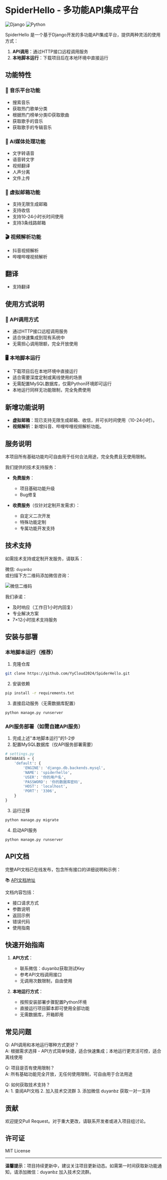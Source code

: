 # SpiderHello - 多功能API集成平台

![Django](https://img.shields.io/badge/Django-092E20?style=for-the-badge&logo=django&logoColor=white)
![Python](https://img.shields.io/badge/Python-3776AB?style=for-the-badge&logo=python&logoColor=white)

SpiderHello 是一个基于Django开发的多功能API集成平台，提供两种灵活的使用方式：
1. **API调用**：通过HTTP接口远程调用服务
2. **本地脚本运行**：下载项目后在本地环境中直接运行

## 功能特性

### 🎵 音乐平台功能
- 搜索音乐
- 获取热门歌单分类
- 根据热门榜单分类ID获取歌曲
- 获取歌手的音乐
- 获取歌手的专辑音乐

### 🤖 AI媒体处理功能
- 文字转语音
- 语音转文字
- 视频翻译
- 人声分离
- 文件上传

### 📧 虚拟邮箱功能
- 支持无限生成邮箱
- 支持收信
- 支持10-24小时长时间使用
- 支持3条线路邮箱

### 🎬 视频解析功能
- 抖音视频解析
- 哔哩哔哩视频解析

## 翻译
- 支持翻译

## 使用方式说明

### 🔗 API调用方式
- 通过HTTP接口远程调用服务
- 适合快速集成到现有系统中
- 无需担心调用限额，完全开放使用

### 🖥️ 本地脚本运行
- 下载项目后在本地环境中直接运行
- 适合需要深度定制或离线使用的场景
- 无需配置MySQL数据库，仅需Python环境即可运行
- 本地运行同样无功能限制，完全免费使用

## 新增功能说明
- **虚拟邮箱**：现已支持无限生成邮箱、收信，并可长时间使用（10-24小时）。
- **视频解析**：新增抖音、哔哩哔哩视频解析功能。

## 服务说明
本项目所有基础功能均可自由用于任何合法用途，完全免费且无使用限制。

我们提供的技术支持服务：
- **免费服务**：
  - 项目基础功能升级
  - Bug修复

- **收费服务**（仅针对定制开发需求）：
  - 自定义二次开发
  - 特殊功能定制
  - 专属功能开发支持

## 技术支持
如需技术支持或定制开发服务，请联系：

微信: `duyanbz`  
或扫描下方二维码添加微信咨询：

![微信二维码](https://img20.360buyimg.com/openfeedback/jfs/t1/294641/16/20304/18390/6892baceF16adf7e7/5063700cc97877bc.jpg)  

我们承诺：
- 及时响应（工作日1小时内回复）
- 专业解决方案
- 7×12小时技术支持服务

## 安装与部署

### 本地脚本运行（推荐）
1. 克隆仓库
```bash
git clone https://github.com/YyCloud2024/SpiderHello.git
```

2. 安装依赖
```bash
pip install -r requirements.txt
```

3. 直接启动服务（无需数据库配置）
```bash
python manage.py runserver
```

### API服务部署（如需自建API服务）
1. 完成上述"本地脚本运行"的1-2步
2. 配置MySQL数据库（仅API服务部署需要）
```python
# settings.py
DATABASES = {
    'default': {
        'ENGINE': 'django.db.backends.mysql',
        'NAME': 'spiderhello',
        'USER': '你的用户名',
        'PASSWORD': '你的数据库密码',
        'HOST': 'localhost',
        'PORT': '3306',
    }
}
```

3. 运行迁移
```bash
python manage.py migrate
```

4. 启动API服务
```bash
python manage.py runserver
```

## API文档

完整API文档已在线发布，包含所有接口的详细说明和示例：

📚 [API文档地址](https://cbvh18yi9h.apifox.cn/)

文档内容包括：
- 接口请求方式
- 参数说明
- 返回示例
- 错误代码
- 使用指南

## 快速开始指南

1. **API方式**：
   - 联系微信：duyanbz获取测试Key
   - 参考API文档调用接口
   - 无调用次数限制，自由使用

2. **本地运行方式**：
   - 按照安装部署步骤配置Python环境
   - 直接运行项目脚本即可使用全部功能
   - 无需数据库，开箱即用

## 常见问题

Q: API调用和本地运行哪种方式更好？  
A: 根据需求选择 - API方式简单快捷，适合快速集成；本地运行更灵活可控，适合离线使用

Q: 项目是否有使用限制？  
A: 所有基础功能完全开放，无任何使用限制，可自由用于合法用途

Q: 如何获取技术支持？  
A: 1. 查阅API文档 2. 加入技术交流群 3. 添加微信 duyanbz 获取一对一支持

## 贡献

欢迎提交Pull Request。对于重大更改，请联系开发者或进入项目组讨论。

## 许可证

MIT License

---

**温馨提示**：项目持续更新中，建议关注项目更新动态。如需第一时间获取新功能通知，请添加微信：duyanbz 加入技术交流群。